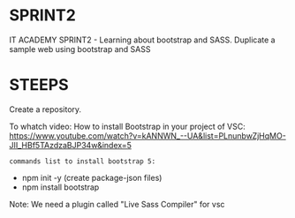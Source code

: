 # SPRINT2
IT ACADEMY SPRINT2 - Learning about bootstrap and SASS.
Duplicate a sample web using bootstrap and SASS

# STEEPS
Create a repository.

To whatch  video:
  How to install Bootstrap in your project of VSC:
  https://www.youtube.com/watch?v=kANNWN_--UA&list=PLnunbwZjHqMO-JII_HBf5TAzdzaBJP34w&index=5
  
    commands list to install bootstrap 5:
  
  - npm init -y (create package-json files)
  - npm install bootstrap

  Note: We need a plugin called "Live Sass Compiler" for vsc




  
  
  
  

